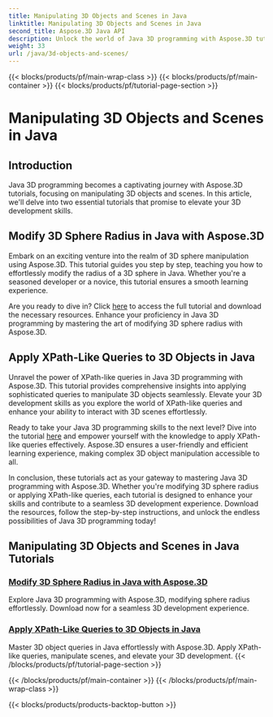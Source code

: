 ```yaml
---
title: Manipulating 3D Objects and Scenes in Java
linktitle: Manipulating 3D Objects and Scenes in Java
second_title: Aspose.3D Java API
description: Unlock the world of Java 3D programming with Aspose.3D tutorials. Learn to modify sphere radius and apply XPath-like queries effortlessly for seamless 3D development.
weight: 33
url: /java/3d-objects-and-scenes/
---
```


{{< blocks/products/pf/main-wrap-class >}}
{{< blocks/products/pf/main-container >}}
{{< blocks/products/pf/tutorial-page-section >}}

# Manipulating 3D Objects and Scenes in Java

## Introduction

Java 3D programming becomes a captivating journey with Aspose.3D tutorials, focusing on manipulating 3D objects and scenes. In this article, we'll delve into two essential tutorials that promise to elevate your 3D development skills.

## Modify 3D Sphere Radius in Java with Aspose.3D
Embark on an exciting venture into the realm of 3D sphere manipulation using Aspose.3D. This tutorial guides you step by step, teaching you how to effortlessly modify the radius of a 3D sphere in Java. Whether you're a seasoned developer or a novice, this tutorial ensures a smooth learning experience.

Are you ready to dive in? Click [here](./modify-sphere-radius/) to access the full tutorial and download the necessary resources. Enhance your proficiency in Java 3D programming by mastering the art of modifying 3D sphere radius with Aspose.3D.

## Apply XPath-Like Queries to 3D Objects in Java
Unravel the power of XPath-like queries in Java 3D programming with Aspose.3D. This tutorial provides comprehensive insights into applying sophisticated queries to manipulate 3D objects seamlessly. Elevate your 3D development skills as you explore the world of XPath-like queries and enhance your ability to interact with 3D scenes effortlessly.

Ready to take your Java 3D programming skills to the next level? Dive into the tutorial [here](./xpath-like-object-queries/) and empower yourself with the knowledge to apply XPath-like queries effectively. Aspose.3D ensures a user-friendly and efficient learning experience, making complex 3D object manipulation accessible to all.

In conclusion, these tutorials act as your gateway to mastering Java 3D programming with Aspose.3D. Whether you're modifying 3D sphere radius or applying XPath-like queries, each tutorial is designed to enhance your skills and contribute to a seamless 3D development experience. Download the resources, follow the step-by-step instructions, and unlock the endless possibilities of Java 3D programming today!
## Manipulating 3D Objects and Scenes in Java Tutorials
### [Modify 3D Sphere Radius in Java with Aspose.3D](./modify-sphere-radius/)
Explore Java 3D programming with Aspose.3D, modifying sphere radius effortlessly. Download now for a seamless 3D development experience.
### [Apply XPath-Like Queries to 3D Objects in Java](./xpath-like-object-queries/)
Master 3D object queries in Java effortlessly with Aspose.3D. Apply XPath-like queries, manipulate scenes, and elevate your 3D development.
{{< /blocks/products/pf/tutorial-page-section >}}

{{< /blocks/products/pf/main-container >}}
{{< /blocks/products/pf/main-wrap-class >}}

{{< blocks/products/products-backtop-button >}}
